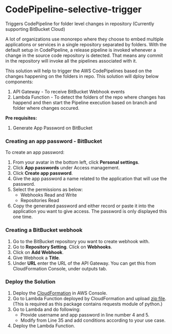 # CodePipeline-selective-trigger
Triggers CodePipeline for folder level changes in repository (Currently supporting BitBucket Cloud)

A lot of organizations use monorepo where they choose to embed multiple applications or services in a single repository separated by folders.
With the default setup in CodePipeline, a release pipeline is invoked whenever a change in the source code repository is detected. That means any commit in the repository will invoke all the pipelines associated with it.

This solution will help to trigger the AWS CodePipelines based on the changes happening on the folders in repo. This solution will dploy below components:
1. API Gateway - To receive BitBucket Webhook events
2. Lambda Function - To detect the folders of the repo where changes has happend and then start the Pipeline execution based on branch and folder where changes occured.

**Pre requisites:**
1. Generate App Password on BitBucket

### Creating an app password - BitBucket
To create an app password:
1. From your avatar in the bottom left, click **Personal settings**.
2. Click **App passwords** under Access management.
3. Click **Create app password**.
4. Give the app password a name related to the application that will use the password.
5. Select the permissions as below:
   - Webhooks Read and Write
   - Repositories Read 
7. Copy the generated password and either record or paste it into the application you want to give access. The password is only displayed this one time.

### Creating a BitBucket webhook
1. Go to the BitBucket repository you want to create webhook with.
2. Go to **Repository Setting**. Click on **Webhooks**.
3. Click on **Add Webhook**.
4. Give Webhook a **Title**.
5. Under **URL** enter the URL of the API Gateway. You can get this from CloudFormation Console, under outputs tab.

### Deploy the Solution
1. Deploy the [CloudFormation](cloudformation//api-lambda.yaml) in AWS Console.
2. Go to Lambda Function deployed by CloudFormation and upload [zip file](lambda/lambda-bitbucket/lambda.zip). (This is required as this package contains requests module of python.)
3. Go to Lambda and do following:
   - Provide username and app password in line number 4 and 5.
   - Modify from Line 35 and add conditions according to your use case.
4. Deploy the Lambda Function.
